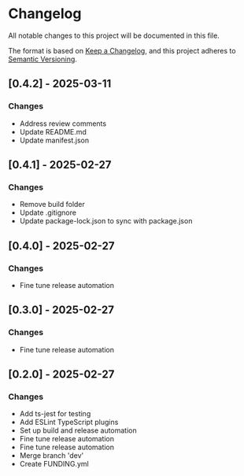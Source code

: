 # Changelog

All notable changes to this project will be documented in this file.

The format is based on [Keep a Changelog](https://keepachangelog.com/en/1.0.0/),
and this project adheres to [Semantic Versioning](https://semver.org/spec/v2.0.0.html).






## [0.4.2] - 2025-03-11

### Changes

- Address review comments
- Update README.md
- Update manifest.json

## [0.4.1] - 2025-02-27

### Changes

- Remove build folder
- Update .gitignore
- Update package-lock.json to sync with package.json

## [0.4.0] - 2025-02-27

### Changes

- Fine tune release automation

## [0.3.0] - 2025-02-27

### Changes

- Fine tune release automation

## [0.2.0] - 2025-02-27

### Changes

- Add ts-jest for testing
- Add ESLint TypeScript plugins
- Set up build and release automation
- Fine tune release automation
- Fine tune release automation
- Merge branch 'dev'
- Create FUNDING.yml

